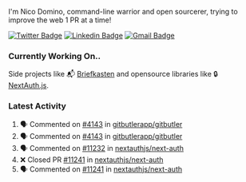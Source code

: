 
I'm Nico Domino, command-line warrior and open sourcerer, trying to improve the web 1 PR at a time!

[![Twitter Badge](https://img.shields.io/badge/-@ndom91-1ca0f1?style=flat-square&labelColor=1ca0f1&logo=twitter&logoColor=white&link=https://twitter.com/ndom91)](https://twitter.com/ndom91) [![Linkedin Badge](https://img.shields.io/badge/-ndom91-blue?style=flat-square&logo=Linkedin&logoColor=white&link=https://www.linkedin.com/in/ndom91/)](https://www.linkedin.com/in/ndom91/) [![Gmail Badge](https://img.shields.io/badge/-yo@ndo.dev-c14438?style=flat-square&logo=mail.ru&logoColor=white&link=mailto:yo@ndo.dev)](mailto:yo@ndo.dev)

### Currently Working On..

Side projects like 📬 [Briefkasten](https://briefkastenhq.com) and opensource libraries like 🔒 [NextAuth.js](https://github.com/nextauthjs/next-auth).

<!--START_SECTION_PROFILE_VIEWS:readme-info-->
<!--END_SECTION_PROFILE_VIEWS:readme-info-->

<!--START_SECTION_DAILY_COMMIT:readme-info-->
<!--END_SECTION_DAILY_COMMIT:readme-info-->

<!--START_SECTION_WEEKLY_COMMIT:readme-info-->
<!--END_SECTION_WEEKLY_COMMIT:readme-info-->

### Latest Activity

<!--START_SECTION:activity-->
1. 🗣 Commented on [#4143](https://github.com/gitbutlerapp/gitbutler/pull/4143#issuecomment-2186780676) in [gitbutlerapp/gitbutler](https://github.com/gitbutlerapp/gitbutler)
2. 🗣 Commented on [#4143](https://github.com/gitbutlerapp/gitbutler/pull/4143#issuecomment-2186770401) in [gitbutlerapp/gitbutler](https://github.com/gitbutlerapp/gitbutler)
3. 🗣 Commented on [#11232](https://github.com/nextauthjs/next-auth/pull/11232#issuecomment-2185503666) in [nextauthjs/next-auth](https://github.com/nextauthjs/next-auth)
4. ❌ Closed PR [#11241](https://github.com/nextauthjs/next-auth/pull/11241) in [nextauthjs/next-auth](https://github.com/nextauthjs/next-auth)
5. 🗣 Commented on [#11241](https://github.com/nextauthjs/next-auth/pull/11241#issuecomment-2185501284) in [nextauthjs/next-auth](https://github.com/nextauthjs/next-auth)
<!--END_SECTION:activity-->
